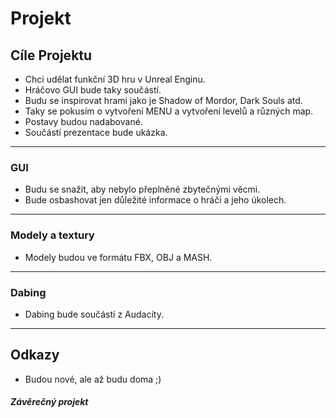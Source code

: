 # Projekt

## Cíle Projektu 
* Chci udělat funkční 3D hru v Unreal Enginu.
* Hráčovo GUI bude taky součástí.
* Budu se inspirovat hrami jako je Shadow of Mordor, Dark Souls atd.
* Taky se pokusím o vytvoření MENU a vytvoření levelů a různých map.
* Postavy budou nadabované.
* Součástí prezentace bude ukázka.
-----------------------------------------------------------
### GUI
* Budu se snažit, aby nebylo přeplněné zbytečnými věcmi.
* Bude osbashovat jen důležité informace o hráči a jeho úkolech.
-----------------------------------------------------------
### Modely a textury
* Modely budou ve formátu FBX, OBJ a MASH.
-----------------------------------------------------------
### Dabing
* Dabing bude součástí z Audacity. 
-----------------------------------------------------------
## Odkazy
* Budou nové, ale až budu doma ;)

##### Závěrečný projekt
